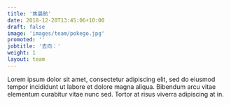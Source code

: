 ```yaml
---
title: '焦晨航'
date: 2018-12-20T13:45:06+10:00
draft: false
image: 'images/team/pokego.jpg'
promoted: ''
jobtitle: '去向：'
weight: 1
layout: team
---
```


Lorem ipsum dolor sit amet, consectetur adipiscing elit, sed do eiusmod tempor incididunt ut labore et dolore magna aliqua. Bibendum arcu vitae elementum curabitur vitae nunc sed. Tortor at risus viverra adipiscing at in.
